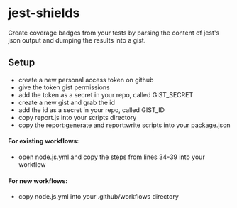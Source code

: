 # jest-shields

Create coverage badges from your tests by parsing the content of jest's json output and dumping the results into a gist.

## Setup

- create a new personal access token on github 
- give the token gist permissions
- add the token as a secret in your repo, called GIST_SECRET
- create a new gist and grab the id
- add the id as a secret in your repo, called GIST_ID
- copy report.js into your scripts directory
- copy the report:generate and report:write scripts into your package.json

#### For existing workflows:

- open node.js.yml and copy the steps from lines 34-39 into your workflow

#### For new workflows:

- copy node.js.yml into your .github/workflows directory
